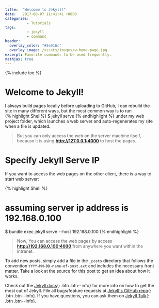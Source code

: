 ```yaml
---
title:  "Welcome to Jekyll!"
date:   2017-08-07 11:41:41 +0800
categories:
          - Tutorials
tags:          
          - jekyll
          - command
header:
  overlay_color: "#5e616c"
  overlay_image: /assets/images/w-home-page.jpg
excerpt: Favorite commands to be used frequently.
mathjax: true
---
```



{% include toc %}

# Welcome to Jekyll!

I always build pages locally before uploading to GitHub, I can rebuild the site in many different ways, but the most common way is to run  
 {% highlight Shell%}
 $ jekyll serve 
 {% endhighlight %}
 under my web project folder, which launches a web server and auto-regenerates my site when a file is updated.

> But you can only access the web on the server machine itself, because it is using **http://127.0.0.1:4000** to host the pages.

# Specify Jekyll Serve IP
If you want to access the web pages on the other client, there is a way to start web server:
  
{% highlight Shell %}
# assuming server ip address is 192.168.0.100 
$ bundle exec jekyll serve --host 192.168.0.100
{% endhighlight %}

> Now, You can access the web pages by access **http://192.168.0.100:4000** from anywhere you want within the intranet.


To add new posts, simply add a file in the `_posts` directory that follows the convention `YYYY-MM-DD-name-of-post.ext` and includes the necessary front matter. Take a look at the source for this post to get an idea about how it works. 

Check out the [Jekyll docs][jekyll-docs]{: .btn .btn--info} for more info on how to get the most out of Jekyll. File all bugs/feature requests at [Jekyll's GitHub repo][jekyll-gh]{: .btn .btn--info}. If you have questions, you can ask them on [Jekyll Talk][jekyll-talk]{: .btn .btn--info}.

[jekyll-docs]: https://jekyllrb.com/docs/home
[jekyll-gh]:   https://github.com/jekyll/jekyll
[jekyll-talk]: https://talk.jekyllrb.com/

